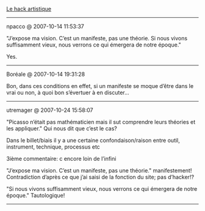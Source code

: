 [Le hack artistique](../../../2007/10/le-hack-artistique.md)

---
npacco @ 2007-10-14 11:53:37

"J’expose ma vision. C’est un manifeste, pas une théorie. Si nous vivons suffisamment vieux, nous verrons ce qui émergera de notre époque."

Yes.

---

Boréale @ 2007-10-14 19:31:28

Bon, dans ces conditions en effet, si un manifeste se moque d’être dans le vrai ou non, à quoi bon s’évertuer à en discuter...

---

utremager @ 2007-10-24 15:58:07

"Picasso n’était pas mathématicien mais il sut comprendre leurs théories et les appliquer." Qui nous dit que c’est le cas?

Dans le billet/biais il y a une certaine confondaison/raison entre outil, instrument, technique, processus etc

3ième commentaire: c encore loin de l’infini

"J’expose ma vision. C’est un manifeste, pas une théorie." manifestement! Contradiction d’après ce que j’ai saisi de la fonction du site; pas d’hacker!?

"Si nous vivons suffisamment vieux, nous verrons ce qui émergera de notre époque." Tautologique!

---

